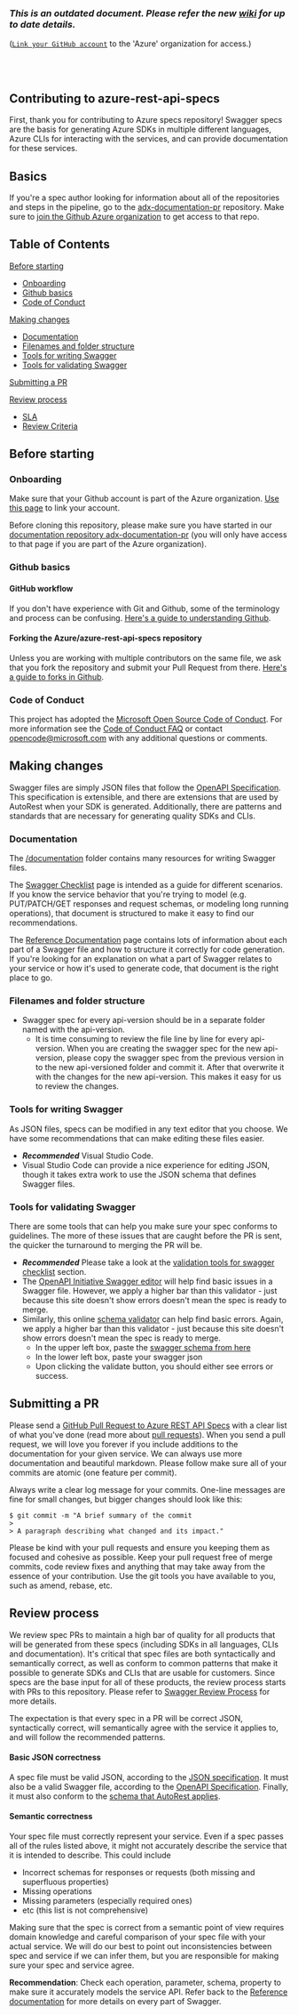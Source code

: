 ### *This is an outdated document. Please refer the new [wiki](https://github.com/Azure/adx-documentation-pr/wiki) for up to date details.* 
([`Link your GitHub account`](https://repos.opensource.microsoft.com/) to the 'Azure' organization for access.)

<br><br>
## Contributing to azure-rest-api-specs
First, thank you for contributing to Azure specs repository! Swagger specs are the basis for generating Azure SDKs in multiple different languages, Azure CLIs for interacting with the services, and can provide documentation for these services.

## Basics
If you're a spec author looking for information about all of the repositories and steps in the pipeline, go to the [adx-documentation-pr](https://github.com/Azure/adx-documentation-pr) repository. Make sure to [join the Github Azure organization](http://aka.ms/azuregithub) to get access to that repo.

## Table of Contents
[Before starting](#before-starting)
- [Onboarding](#onboarding)
- [Github basics](#github-basics)
- [Code of Conduct](#code-of-conduct)

[Making changes](#making-changes)
- [Documentation](#documentation)
- [Filenames and folder structure](#filenames-and-folder-structure)
- [Tools for writing Swagger](#tools-for-writing-swagger)
- [Tools for validating Swagger](#tools-for-validating-swagger)

[Submitting a PR](#submitting-a-pr)

[Review process](#review-process)
- [SLA](#sla)
- [Review Criteria](#review-criteria)

## Before starting

### Onboarding
Make sure that your Github account is part of the Azure organization. [Use this page](http://aka.ms/azuregithub) to link your account.

Before cloning this repository, please make sure you have started in our [documentation repository adx-documentation-pr](https://github.com/Azure/adx-documentation-pr) (you will only have access to that page if you are part of the Azure organization).

### Github basics

#### GitHub workflow
If you don't have experience with Git and Github, some of the terminology and process can be confusing. [Here's a guide to understanding Github](https://guides.github.com/introduction/flow/).

#### Forking the Azure/azure-rest-api-specs repository
Unless you are working with multiple contributors on the same file, we ask that you fork the repository and submit your Pull Request from there. [Here's a guide to forks in Github](https://guides.github.com/activities/forking/).

### Code of Conduct
This project has adopted the [Microsoft Open Source Code of Conduct](https://opensource.microsoft.com/codeofconduct/). For more information see the [Code of Conduct FAQ](https://opensource.microsoft.com/codeofconduct/faq/) or contact [opencode@microsoft.com](mailto:opencode@microsoft.com) with any additional questions or comments.

## Making changes
Swagger files are simply JSON files that follow the [OpenAPI Specification](http://swagger.io/specification/). This specification is extensible, and there are extensions that are used by AutoRest when your SDK is generated. Additionally, there are patterns and standards that are necessary for generating quality SDKs and CLIs.

### Documentation
The [/documentation](../documentation/) folder contains many resources for writing Swagger files.

The [Swagger Checklist](../documentation/swagger-checklist.md) page is intended as a guide for different scenarios. If you know the service behavior that you're trying to model (e.g. PUT/PATCH/GET responses and request schemas, or modeling long running operations), that document is structured to make it easy to find our recommendations.

The [Reference Documentation](../documentation/creating-swagger.md) page contains lots of information about each part of a Swagger file and how to structure it correctly for code generation. If you're looking for an explanation on what a part of Swagger relates to your service or how it's used to generate code, that document is the right place to go.

### Filenames and folder structure
- Swagger spec for every api-version should be in a separate folder named with the api-version.
  - It is time consuming to review the file line by line for every api-version. When you are creating the swagger spec for the new api-version, please copy the swagger spec from the previous version in to the new api-versioned folder and commit it. After that overwrite it with the changes for the new api-version. This makes it easy for us to review the changes.

### Tools for writing Swagger
As JSON files, specs can be modified in any text editor that you choose. We have some recommendations that can make editing these files easier.

- _**Recommended**_ Visual Studio Code.
- Visual Studio Code can provide a nice experience for editing JSON, though it takes extra work to use the JSON schema that defines Swagger files. 

### Tools for validating Swagger
There are some tools that can help you make sure your spec conforms to guidelines. The more of these issues that are caught before the PR is sent, the quicker the turnaround to merging the PR will be. 

- _**Recommended**_ Please take a look at the [validation tools for swagger checklist](https://github.com/Azure/azure-rest-api-specs/blob/master/documentation/swagger-checklist.md#validation-tools-for-swagger-checklist) section. 
- The [OpenAPI Initiative Swagger editor](http://editor.swagger.io/#/) will help find basic issues in a Swagger file. However, we apply a higher bar than this validator - just because this site doesn't show errors doesn't mean the spec is ready to merge. 
- Similarly, this online [schema validator](https://json-schema-validator.herokuapp.com/) can help find basic errors. Again, we apply a higher bar than this validator - just because this site doesn't show errors doesn't mean the spec is ready to merge. 
  * In the upper left box, paste the [swagger schema from here](https://github.com/swagger-api/swagger-spec/blob/master/schemas/v2.0/schema.json)
  * In the lower left box, paste your swagger json
  * Upon clicking the validate button, you should either see errors or success.

## Submitting a PR

Please send a [GitHub Pull Request to Azure REST API Specs](https://github.com/azure/azure-rest-api-specs/pull/new/master) with a clear list of what you've done (read more about [pull requests](http://help.github.com/pull-requests/)). When you send a pull request, we will love you forever if you include additions to the documentation for your given service. We can always use more documentation and beautiful markdown. Please follow make sure all of your commits are atomic (one feature per commit).

Always write a clear log message for your commits. One-line messages are fine for small changes, but bigger changes should look like this:

    $ git commit -m "A brief summary of the commit
    >
    > A paragraph describing what changed and its impact."
    
Please be kind with your pull requests and ensure you keeping them as focused and cohesive as possible. Keep your pull
request free of merge commits, code review fixes and anything that may take away from the essence of your contribution.
Use the git tools you have available to you, such as amend, rebase, etc.


## Review process
We review spec PRs to maintain a high bar of quality for all products that will be generated from these specs (including SDKs in all languages, CLIs and documentation). It's critical that spec files are both syntactically and semantically correct, as well as conform to common patterns that make it possible to generate SDKs and CLIs that are usable for customers. Since specs are the base input for all of these products, the review process starts with PRs to this repository. Please refer to [Swagger Review Process](https://github.com/Azure/adx-documentation-pr/wiki/Swagger-Review-Process) for more details.

The expectation is that every spec in a PR will be correct JSON, syntactically correct, will semantically agree with the service it applies to, and will follow the recommended patterns.

#### Basic JSON correctness
A spec file must be valid JSON, according to the [JSON specification](https://tools.ietf.org/html/rfc7159). It must also be a valid Swagger file, according to the [OpenAPI Specification](http://swagger.io/specification/). Finally, it must also conform to the [schema that AutoRest applies](https://raw.githubusercontent.com/Azure/autorest/master/schema/swagger-extensions.json).

#### Semantic correctness
Your spec file must correctly represent your service. Even if a spec passes all of the rules listed above, it might not accurately describe the service that it is intended to describe. This could include 
- Incorrect schemas for responses or requests (both missing and superfluous properties)
- Missing operations
- Missing parameters (especially required ones)
- etc (this list is not comprehensive)

Making sure that the spec is correct from a semantic point of view requires domain knowledge and careful comparison of your spec file with your actual service. We will do our best to point out inconsistencies between spec and service if we can infer them, but you are responsible for making sure your spec and service agree.

**Recommendation**: Check each operation, parameter, schema, property to make sure it accurately models the service API. Refer back to the [Reference documentation](../documentation/creating-swagger.md) for more details on every part of Swagger.

